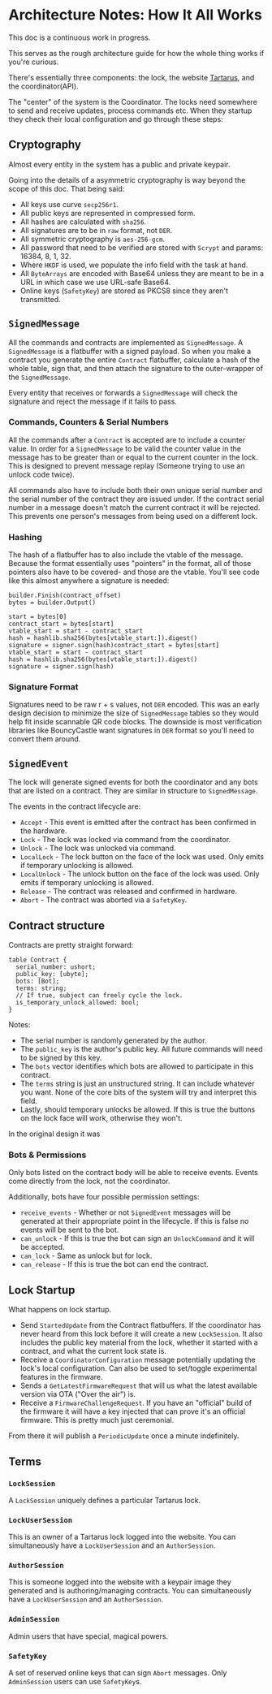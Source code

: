 # Architecture Notes: How It All Works

This doc is a continuous work in progress.

This serves as the rough architecture guide for how the whole
thing works if you're curious.

There's essentially three components: the lock, the website [Tartarus](https://tartarus.subjugated.club), and the coordinator(API).

The "center" of the system is the Coordinator. The locks need somewhere to send and receive updates, process commands etc.
When they startup they check their local configuration and go through these steps:

## Cryptography

Almost every entity in the system has a public and private keypair.

Going into the details of a asymmetric cryptography is way beyond the scope
of this doc. That being said:

* All keys use curve `secp256r1`.
* All public keys are represented in compressed form.
* All hashes are calculated with `sha256`.
* All signatures are to be in `raw` format, not `DER`.
* All symmetric cryptography is `aes-256-gcm`.
* All password that need to be verified are stored with `Scrypt` and params: 16384, 8, 1, 32.
* Where `HKDF` is used, we populate the info field with the task at hand.
* All `ByteArrays` are encoded with Base64 unless they are meant to be in a URL in which case we use URL-safe Base64.
* Online keys (`SafetyKey`) are stored as PKCS8 since they aren't transmitted.

## `SignedMessage`

All the commands and contracts are implemented as `SignedMessage`.
A `SignedMessage` is a flatbuffer with a signed payload. So when you make
a contract you generate the entire `Contract` flatbuffer, calculate a hash of the
whole table, sign that, and then attach the signature to the outer-wrapper of the
`SignedMessage`.

Every entity that receives or forwards a `SignedMessage` will check the signature
and reject the message if it fails to pass.

### Commands, Counters & Serial Numbers

All the commands after a `Contract` is accepted are to include a counter value. In order for a `SignedMessage` to be valid
the counter value in the message has to be greater than or equal to the current counter in the lock.
This is designed to prevent message replay (Someone trying to use an unlock code twice).

All commands also have to include both their own unique serial number and the serial number
of the contract they are issued under. If the contract serial number in a message doesn't match
the current contract it will be rejected. This prevents one person's messages from being used on
a different lock.

### Hashing

The hash of a flatbuffer has to also include the vtable of the message.
Because the format essentially uses "pointers" in the format, all of those
pointers also have to be covered- and those are the vtable. You'll see code like this almost anywhere a signature is needed:

```
builder.Finish(contract_offset)
bytes = builder.Output()

start = bytes[0]
contract_start = bytes[start]
vtable_start = start - contract_start
hash = hashlib.sha256(bytes[vtable_start:]).digest()
signature = signer.sign(hash)contract_start = bytes[start]
vtable_start = start - contract_start
hash = hashlib.sha256(bytes[vtable_start:]).digest()
signature = signer.sign(hash)
```

### Signature Format

Signatures need to be raw r + s values, not `DER` encoded.
This was an early design decision to minimize the size of `SignedMessage` tables
so they would help fit inside scannable QR code blocks. The downside is most
verification libraries like BouncyCastle want signatures in `DER` format so you'll need to convert them
around.

## `SignedEvent`

The lock will generate signed events for both the coordinator and any bots
that are listed on a contract. They are similar in structure to `SignedMessage`.

The events in the contract lifecycle are:

* `Accept` - This event is emitted after the contract has been confirmed in the hardware.
* `Lock` - The lock was locked via command from the coordinator.
* `Unlock` - The lock was unlocked via command.
* `LocalLock` - The lock button on the face of the lock was used. Only emits if temporary unlocking is allowed.
* `LocalUnlock` - The unlock button on the face of the lock was used. Only emits if temporary unlocking is allowed.
* `Release` - The contract was released and confirmed in hardware.
* `Abort` - The contract was aborted via a `SafetyKey`.

## Contract structure

Contracts are pretty straight forward:

```
table Contract {
  serial_number: ushort;
  public_key: [ubyte];
  bots: [Bot];
  terms: string;
  // If true, subject can freely cycle the lock.
  is_temporary_unlock_allowed: bool;
}
```

Notes:

* The serial number is randomly generated by the author.
* The `public_key` is the author's public key. All future commands will need to be signed
by this key.
* The `bots` vector identifies which bots are allowed to participate in this contract.
* The `terms` string is just an unstructured string. It can include whatever you want. None of the core
bits of the system will try and interpret this field.
* Lastly, should temporary unlocks be allowed. If this is true the buttons
on the lock face will work, otherwise they won't.

In the original design it was 

### Bots & Permissions

Only bots listed on the contract body will be able to receive events.
Events come directly from the lock, not the coordinator.

Additionally, bots have four possible permission settings:

* `receive_events` - Whether or not `SignedEvent` messages will be generated at their appropriate point in the lifecycle.
If this is false no events will be sent to the bot.
* `can_unlock` - If this is true the bot can sign an `UnlockCommand` and it will be accepted.
* `can_lock` - Same as unlock but for lock.
* `can_release` - If this is true the bot can end the contract.

## Lock Startup

What happens on lock startup.

* Send `StartedUpdate` from the Contract flatbuffers.
If the coordinator has never heard from this lock before it will create a new `LockSession`.
It also includes the public key material from the lock, whether it started with a contract, and what
the current lock state is.
* Receive a `CoordinatorConfiguration` message potentially updating the lock's local configuration.
Can also be used to set/toggle experimental features in the firmware.
* Sends a `GetLatestFirmwareRequest` that will us what the latest available version via OTA ("Over the air") is.
* Receive a `FirmwareChallengeRequest`. If you have an "official" build of the firmware it will have a key
injected that can prove it's an official firmware. This is pretty much just ceremonial.

From there it will publish a `PeriodicUpdate` once a minute indefinitely.

## Terms

### `LockSession`

A `LockSession` uniquely defines a particular Tartarus lock.

### `LockUserSession`

This is an owner of a Tartarus lock logged into the website.
You can simultaneously have a `LockUserSession` and an `AuthorSession`.

### `AuthorSession`

This is someone logged into the website with a keypair image they generated and is authoring/managing contracts.
You can simultaneously have a `LockUserSession` and an `AuthorSession`.

### `AdminSession`

Admin users that have special, magical powers.

### `SafetyKey`

A set of reserved online keys that can sign `Abort` messages.
Only `AdminSession` users can use `SafetyKey`s. 